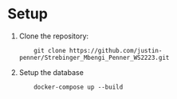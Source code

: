 # Setup

1. Clone the repository:

    ```terminal
        git clone https://github.com/justin-penner/Strebinger_Mbengi_Penner_WS2223.git
    ```

2. Setup the database

    ```console
        docker-compose up --build
    ```